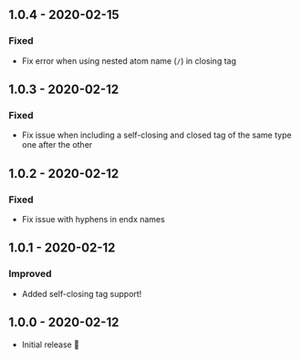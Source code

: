 ## 1.0.4 - 2020-02-15
### Fixed
- Fix error when using nested atom name (`/`) in closing tag

## 1.0.3 - 2020-02-12
### Fixed
- Fix issue when including a self-closing and closed tag of the same type one 
  after the other

## 1.0.2 - 2020-02-12
### Fixed
- Fix issue with hyphens in endx names 

## 1.0.1 - 2020-02-12
### Improved
- Added self-closing tag support!

## 1.0.0 - 2020-02-12
- Initial release 🎉
